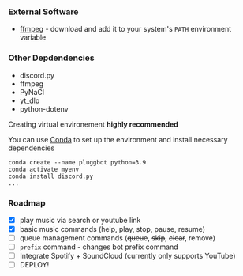 ### External Software

- [ffmpeg](https://ffmpeg.org/download.html) - download and add it to your system's `PATH` environment variable

### Other Depdendencies

- discord.py
- ffmpeg
- PyNaCl
- yt_dlp
- python-dotenv

Creating virtual environement **highly recommended**

You can use [Conda](https://anaconda.org/anaconda/conda) to set up the environment and install necessary dependencies

```
conda create --name pluggbot python=3.9
conda activate myenv
conda install discord.py
...
```

### Roadmap

- [x] play music via search or youtube link
- [x] basic music commands (help, play, stop, pause, resume)
- [ ] queue management commands (~~queue~~, ~~skip~~, ~~clear~~, remove)
- [ ] `prefix` command - changes bot prefix command
- [ ] Integrate Spotify + SoundCloud (currently only supports YouTube)
- [ ] DEPLOY!
